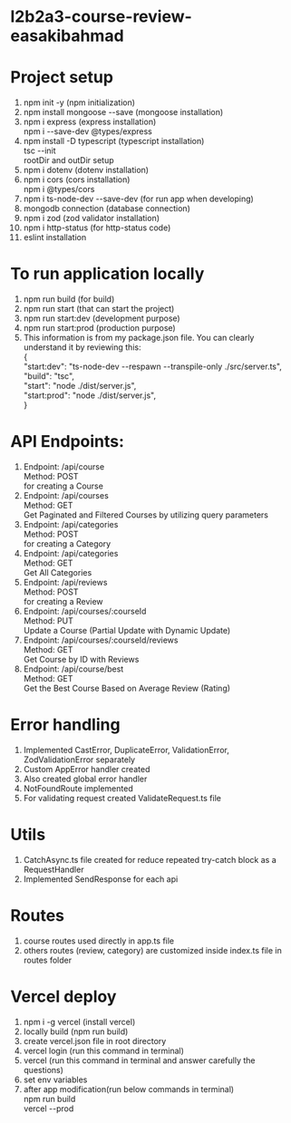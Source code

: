 # l2b2a3-course-review-easakibahmad

# Project setup

1. npm init -y (npm initialization)
2. npm install mongoose --save (mongoose installation)
3. npm i express (express installation)  
   npm i --save-dev @types/express
4. npm install -D typescript (typescript installation)  
   tsc --init  
   rootDir and outDir setup
5. npm i dotenv (dotenv installation)
6. npm i cors (cors installation)  
   npm i @types/cors
7. npm i ts-node-dev --save-dev (for run app when developing)
8. mongodb connection (database connection)
9. npm i zod (zod validator installation)
10. npm i http-status (for http-status code)
11. eslint installation

# To run application locally

1. npm run build (for build)
2. npm run start (that can start the project)
3. npm run start:dev (development purpose)
4. npm run start:prod (production purpose)
5. This information is from my package.json file. You can clearly understand it by reviewing this:  
   {  
   "start:dev": "ts-node-dev --respawn --transpile-only ./src/server.ts",  
    "build": "tsc",  
    "start": "node ./dist/server.js",  
    "start:prod": "node ./dist/server.js",  
   }

# API Endpoints:

1. Endpoint: /api/course  
   Method: POST  
   for creating a Course
2. Endpoint: /api/courses  
   Method: GET  
   Get Paginated and Filtered Courses by utilizing query parameters
3. Endpoint: /api/categories  
   Method: POST  
   for creating a Category
4. Endpoint: /api/categories  
   Method: GET  
   Get All Categories
5. Endpoint: /api/reviews  
   Method: POST  
   for creating a Review
6. Endpoint: /api/courses/:courseId  
   Method: PUT  
   Update a Course (Partial Update with Dynamic Update)
7. Endpoint: /api/courses/:courseId/reviews  
   Method: GET  
   Get Course by ID with Reviews
8. Endpoint: /api/course/best  
   Method: GET  
   Get the Best Course Based on Average Review (Rating)

# Error handling

1. Implemented CastError, DuplicateError, ValidationError, ZodValidationError separately
2. Custom AppError handler created
3. Also created global error handler
4. NotFoundRoute implemented
5. For validating request created ValidateRequest.ts file

# Utils

1. CatchAsync.ts file created for reduce repeated try-catch block as a RequestHandler
2. Implemented SendResponse for each api

# Routes

1. course routes used directly in app.ts file
2. others routes (review, category) are customized inside index.ts file in routes folder

# Vercel deploy

1. npm i -g vercel (install vercel)
2. locally build (npm run build)
3. create vercel.json file in root directory
4. vercel login (run this command in terminal)
5. vercel (run this command in terminal and answer carefully the questions)
6. set env variables
7. after app modification(run below commands in terminal)  
   npm run build  
   vercel --prod
